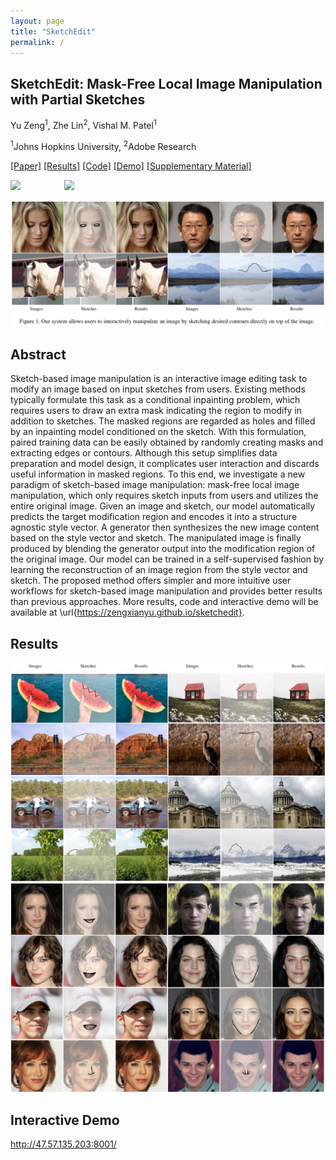 ```yaml
---
layout: page
title: "SketchEdit"
permalink: /
---
```

## SketchEdit: Mask-Free Local Image Manipulation with Partial Sketches

Yu Zeng<sup>1</sup>, Zhe Lin<sup>2</sup>, Vishal M. Patel<sup>1</sup>

<sup>1</sup>Johns Hopkins University, <sup>2</sup>Adobe Research

[[Paper]]() [[Results]](#results) [[Code]](https://github.com/zengxianyu/sketchedit) [[Demo]](#interactive-demo) [[Supplementary Material]]()

<img src="face_gif.gif" width=360>&emsp;&emsp;&emsp;&emsp;&emsp;<img src="image_gif.gif" width=360>

![](teaser.jpg)

## Abstract
Sketch-based image manipulation is an interactive image editing task to modify an image based on input sketches from users. Existing methods typically formulate this task as a conditional inpainting problem, which requires users to draw an extra mask indicating the region to modify in addition to sketches. The masked regions are regarded as holes and filled by an inpainting model conditioned on the sketch. With this formulation, paired training data can be easily obtained by randomly creating masks and extracting edges or contours. Although this setup simplifies data preparation and model design, it complicates user interaction and discards useful information in masked regions. To this end, we investigate a new paradigm of sketch-based image manipulation: mask-free local image manipulation, which  only requires sketch inputs from users and utilizes the entire original image. Given an image and sketch, our model automatically predicts the target modification region and encodes it into a structure agnostic style vector. A generator then synthesizes the new image content based on the style vector and sketch. The manipulated image is finally produced by blending the generator output into the modification region of the original image. Our model can be trained in a self-supervised fashion by learning the reconstruction of an image region from the style vector and sketch. The proposed method offers simpler and more intuitive user workflows for sketch-based image manipulation and provides better results than previous approaches. More results, code and interactive demo will be available at \url{https://zengxianyu.github.io/sketchedit}. 

## Results
![](caption.png)
![](image_supp.jpg)
![](face_supp.jpg)

## Interactive Demo

http://47.57.135.203:8001/
